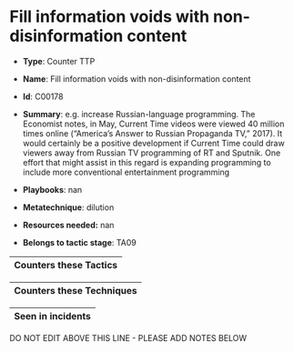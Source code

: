# Fill information voids with non-disinformation content

* **Type**: Counter TTP

* **Name**: Fill information voids with non-disinformation content

* **Id**: C00178

* **Summary**: e.g. increase Russian-language programming. The Economist notes, in May, Current Time videos were viewed 40 million times online (“America’s Answer to Russian Propaganda TV,” 2017). It would certainly be a positive development if Current Time could draw viewers away from Russian TV programming of RT and Sputnik. One effort that might assist in this regard is expanding programming to include more conventional entertainment programming

* **Playbooks**: nan

* **Metatechnique**: dilution

* **Resources needed:** nan

* **Belongs to tactic stage**: TA09


| Counters these Tactics |
| ---------------------- |



| Counters these Techniques |
| ------------------------- |



| Seen in incidents |
| ----------------- |


DO NOT EDIT ABOVE THIS LINE - PLEASE ADD NOTES BELOW